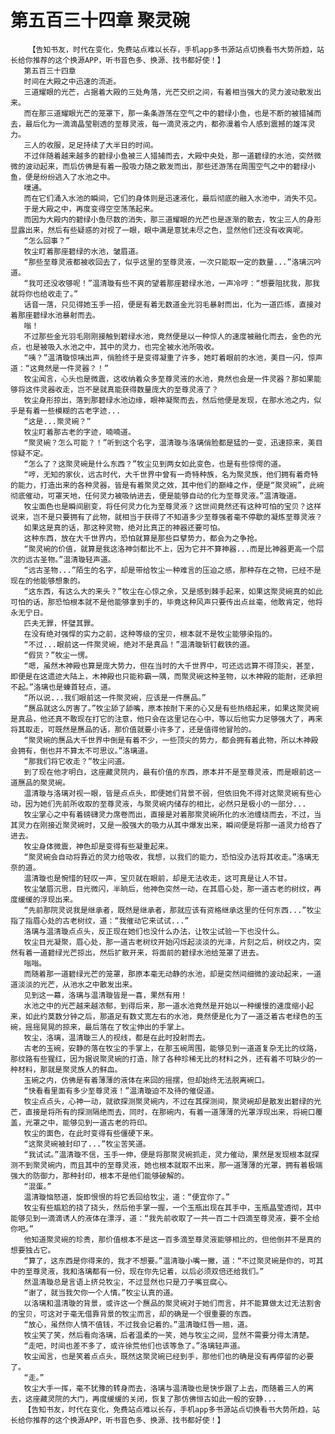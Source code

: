 # 第五百三十四章 聚灵碗
        【告知书友，时代在变化，免费站点难以长存，手机app多书源站点切换看书大势所趋，站长给你推荐的这个换源APP，听书音色多、换源、找书都好使！】
       第五百三十四章
       时间在大殿之中迅速的流逝。
       三道耀眼的光芒，占据着大殿的三处角落，光芒交织之间，有着相当强大的灵力波动散发出来。
       而在那三道耀眼光芒的笼罩下，那一条条游荡在空气之中的碧绿小鱼，也是不断的被猎捕而去，最后化为一滴滴晶莹剔透的至尊灵液，每一滴灵液之内，都弥漫着令人感到震撼的雄浑灵力。
       三人的收服，足足持续了大半日的时间。
       不过伴随着越来越多的碧绿小鱼被三人猎捕而去，大殿中央处，那一道碧绿的水池，突然微微的波动起来，而后仿佛是有着一股吸力随之散发而出，那些还游荡在周围空气之中的碧绿小鱼，便是纷纷逃入了水池之中。
       噗通。
       而在它们涌入水池的瞬间，它们的身体则是迅速液化，最后彻底的融入水池中，消失不见。
       于是大殿之中，再度变得空空荡荡起来。
       而因为大殿内的碧绿小鱼尽数的消失，那三道耀眼的光芒也是逐渐的散去，牧尘三人的身形显露出来，然后有些疑惑的对视了一眼，眼中满是意犹未尽之色，显然他们还没有收爽呢。
       “怎么回事？”
       牧尘盯着那座碧绿的水池，皱眉道。
       “那些至尊灵液都被收回去了，似乎这里的至尊灵液，一次只能取一定的数量...”洛璃沉吟道。
       “我可还没收够呢！”温清璇有些不爽的望着那座碧绿水池，一声冷哼：“想要阻扰我，那我就将你也给收走了。”
       话音一落，只见得她玉手一招，便是有着无数道金光羽毛暴射而出，化为一道匹练，直接对着那座碧绿水池暴射而去。
       嗡！
       不过那些金光羽毛刚刚接触到碧绿水池，竟然便是以一种惊人的速度被融化而去，金色的光点，也是被吸入水池之中，其中的灵力，也完全被水池所吸收。
       “咦？”温清璇惊咦出声，俏脸终于是变得凝重了许多，她盯着眼前的水池，美目一闪，惊声道：“这竟然是一件灵器？！”
       牧尘闻言，心头也是微震，这收纳着众多至尊灵液的水池，竟然也会是一件灵器？那如果能够将这件灵器收走，岂不是就真能获得数量庞大的至尊灵液了？
       牧尘身形掠出，落到那碧绿水池边缘，眼神凝聚而去，然后他便是发现，在那水池之内，似乎是有着一些模糊的古老字迹...
       “这是...聚灵碗？”
       牧尘盯着那古老的字迹，喃喃道。
       “聚灵碗？怎么可能？！”听到这个名字，温清璇与洛璃俏脸都是猛的一变，迅速掠来，美目惊疑不定。
       “怎么了？这聚灵碗是什么东西？”牧尘见到两女如此变色，也是有些惊愕的道。
       “哼，无知的家伙，远古时代，大千世界中曾有一奇特种族，名为聚灵族，他们拥有着奇特的能力，打造出来的各种灵器，皆是有着聚灵之效，其中他们的巅峰之作，便是“聚灵碗”，此碗彻底催动，可罩天地，任何灵力被吸纳进去，便是能够自动的化为至尊灵液。”温清璇道。
       牧尘面色也是瞬间剧变，将任何灵力化为至尊灵液？这世间竟然还有这种可怕的宝贝？这样说来，岂不是只要拥有了此物，就相当于获得了不知道多少至尊强者毫不停歇的凝炼至尊灵液？
       如果这是真的话，那这种灵物，绝对比真正的神器还要可怕。
       这种东西，放在大千世界内，恐怕就算是那些巨擘势力，都会为之争抢。
       “聚灵碗的价值，就算是我这洛神剑都比不上，因为它并不算神器...而是比神器更高一个层次的远古圣物。”温清璇轻声道。
       “远古圣物...”陌生的名字，却是带给牧尘一种难言的压迫之感，那种存在之物，已经不是现在的他能够想象的。
       “这东西，有这么大的来头？”牧尘在心惊之余，又是感到棘手起来，如果这聚灵碗真的如此可怕的话，那恐怕根本就不是他能够拿到手的，毕竟这种风声只要传出点丝毫，他敢肯定，他将永无宁日。
       匹夫无罪，怀璧其罪。
       在没有绝对强悍的实力之前，这种等级的宝贝，根本就不是牧尘能够染指的。
       “不过...眼前这一件聚灵碗，绝对不是真品！”温清璇斩钉截铁的道。
       “假货？”牧尘一愣。
       “嗯，虽然木神殿也算是庞大势力，但在当时的大千世界中，可还远远算不得顶尖，甚至，即便是在这遗迹大陆上，木神殿也只能称霸一隅，而聚灵碗这种圣物，以木神殿的能耐，还承担不起。”洛璃也是螓首轻点，道。
       “所以说...我们眼前这一件聚灵碗，应该是一件赝品。”
       “赝品就这么厉害了。”牧尘舔了舔嘴，原本按耐下来的心又是有些热络起来，如果这聚灵碗是真品，他还真不敢现在打它的注意，他只会在这里记在心中，等以后他实力足够强大了，再来将其取走，可既然是赝品的话，那价值就要小许多了，还是值得他冒险的。
       “聚灵碗的赝品大千世界中倒是有着不少，一些顶尖的势力，都会拥有着此物，所以木神殿会拥有，倒也并不算太不可思议。”洛璃道。
       “那我们将它收走？”牧尘问道。
       到了现在他才明白，这座藏灵院内，最有价值的东西，原本并不是至尊灵液，而是眼前这一道赝品的聚灵碗。
       温清璇与洛璃对视一眼，皆是点点头，即便她们背景不弱，但依旧免不得对这聚灵碗有些心动，因为她们先前所收取的至尊灵液，与聚灵碗内储存的相比，必然只是极小的一部分...
       牧尘掌心之中有着磅礴灵力席卷而出，直接是对着那聚灵碗所化的水池缠绕而去，不过，当其灵力在刚接近聚灵碗时，又是一股强大的吸力从其中爆发出来，瞬间便是将那一道灵力给吞了进去。
       牧尘身体微震，神色却是变得有些凝重起来。
       “聚灵碗会自动将靠近的灵力给吸收，我想，以我们的能力，恐怕没办法将其收走。”洛璃无奈的道。
       温清璇也是惋惜的轻叹一声，宝贝就在眼前，却是无法收走，这可真是让人不甘。
       牧尘皱眉沉思，目光微闪，半晌后，他神色突然一动，在其眉心处，那一道古老的树纹，再度缓缓的浮现出来。
       “先前那院灵说我是继承者，既然是继承者，那就应该有资格继承这里的任何东西...”牧尘指了指眉心处的古老树纹，道：“我催动它来试试...”
       洛璃与温清璇点点头，反正现在她们也没什么办法，让牧尘试验一下也没什么。
       牧尘目光凝聚，眉心处，那一道古老树纹开始闪烁起淡淡的光泽，片刻之后，树纹之内，突然有着一道碧绿光芒掠出，然后扩散开来，将面前的碧绿水池给笼罩了进去。
       嗡嗡。
       而随着那一道碧绿光芒的笼罩，那原本毫无动静的水池，却是突然间细微的波动起来，一道道淡淡的光芒，从池水之中散发出来。
       见到这一幕，洛璃与温清璇皆是一喜，果然有用！
       水池之中的光芒越来越浓郁，到得后来，那一道水池竟然是开始以一种缓慢的速度缩小起来，如此约莫数分钟之后，那道足有数丈宽左右的水池，竟然便是化为了一道泛着古老绿色的玉碗，摇摇晃晃的掠来，最后落在了牧尘伸出的手掌上。
       牧尘，洛璃，温清璇三人的视线，都是在此时投射而去。
       古老的玉碗，安静的落在牧尘的手掌上，在那玉碗周围，能够见到一道道复杂无比的纹路，那纹路有些猩红，因为据说聚灵碗的打造，除了各种珍稀无比的材料之外，还有着不可缺少的一种材料，那就是聚灵族人的鲜血。
       玉碗之内，仿佛是有着薄薄的液体在来回的摇摆，但却始终无法脱离碗口。
       “快看看里面有多少至尊灵液！”温清璇迫不及待的催促道。
       牧尘点点头，心神一动，就欲探测聚灵碗内，不过在其探测间，聚灵碗却是散发出碧绿的光芒，直接是将所有的探测隔绝而去，同时，在那碗内，有着一道薄薄的光罩浮现出来，将碗口覆盖，光罩之中，能够见到一道古老的符印。
       牧尘的面色，在此时变得有些僵硬下来。
       “这聚灵碗被封印了...”牧尘苦笑道。
       “我试试。”温清璇不信，玉手一伸，便是将那聚灵碗抓走，灵力催动，果然是发现根本就探测不到聚灵碗内，而且其中的至尊灵液，她也根本就取不出来，那一道薄薄的光罩，拥有着极端强大的防御力，那种封印，根本不是他们能够破解的。
       “混蛋。”
       温清璇恼怒道，旋即恨恨的将它丢回给牧尘，道：“便宜你了。”
       牧尘有些尴尬的挠了挠头，然后他手掌一握，一个玉瓶出现在其手中，玉瓶晶莹透彻，其中能够见到一滴滴诱人的液体在漂浮，道：“我先前收取了一共一百二十四滴至尊灵液，要不全给你吧。”
       他知道聚灵碗的珍贵，那价值根本不是这一百多滴至尊灵液能够相比的，但他倒并不是真的想要独占它。
       “算了，这东西是你得来的，我才不想要。”温清璇小嘴一撇，道：“不过聚灵碗是你的，可其中的至尊灵液，我和洛璃都有一份，现在你先记着，以后必须双倍还给我们。”
       然温清璇总是言语上挤兑牧尘，不过显然也只是刀子嘴豆腐心。
       “谢了，就当我欠你一个人情。”牧尘认真的道。
       以洛璃和温清璇的背景，或许这一个赝品的聚灵碗对于她们而言，并不能算做太过无法割舍的宝贝，可这对于毫无借靠背景的牧尘而言，却的确是一个很重要的东西。
       “放心，虽然你人情不值钱，不过我会记着的。”温清璇红唇一翘，道。
       牧尘笑了笑，然后看向洛璃，后者温柔的一笑，她与牧尘之间，显然不需要分得太清楚。
       “走吧，时间也差不多了，或许徐荒他们也该等急了。”洛璃轻声道。
       牧尘闻言，也是笑着点点头，既然这聚灵碗已经到手，那他们也的确是没有再停留的必要了。
       “走。”
       牧尘大手一挥，毫不犹豫的转身而去，洛璃与温清璇也是快步跟了上去，而随着三人的离去，这座藏灵院的大门，再度缓缓的关闭，恢复了那仿佛恒古如此一般的安静...
       【告知书友，时代在变化，免费站点难以长存，手机app多书源站点切换看书大势所趋，站长给你推荐的这个换源APP，听书音色多、换源、找书都好使！】
